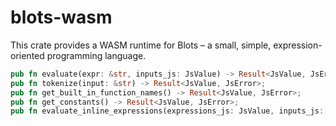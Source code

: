 # blots-wasm

This crate provides a WASM runtime for Blots – a small, simple, expression-oriented programming language.

```rust
pub fn evaluate(expr: &str, inputs_js: JsValue) -> Result<JsValue, JsError>;
pub fn tokenize(input: &str) -> Result<JsValue, JsError>;
pub fn get_built_in_function_names() -> Result<JsValue, JsError>;
pub fn get_constants() -> Result<JsValue, JsError>;
pub fn evaluate_inline_expressions(expressions_js: JsValue, inputs_js: JsValue,) -> Result<JsValue, JsError>;
```
